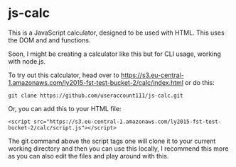# js-calc

This is a JavaScript calculator, designed to be used with HTML. This uses the DOM and and functions.

Soon, I might be creating a calculator like this but for CLI usage, working with node.js.

To try out this calculator, head over to https://s3.eu-central-1.amazonaws.com/ly2015-fst-test-bucket-2/calc/index.html or do this:
```
git clone https://github.com/useraccount111/js-calc.git
```
Or, you can add this to your HTML file:
```
<script src="https://s3.eu-central-1.amazonaws.com/ly2015-fst-test-bucket-2/calc/script.js"></script>
```
The git command above the script tags one will clone it to your current working directory and then you can use this locally, I recommend this more as you can also edit the files and play around with this.
